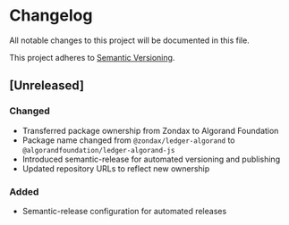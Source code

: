 # Changelog

All notable changes to this project will be documented in this file.

This project adheres to [Semantic Versioning](https://semver.org/spec/v2.0.0.html).

## [Unreleased]

### Changed
- Transferred package ownership from Zondax to Algorand Foundation
- Package name changed from `@zondax/ledger-algorand` to `@algorandfoundation/ledger-algorand-js`
- Introduced semantic-release for automated versioning and publishing
- Updated repository URLs to reflect new ownership

### Added
- Semantic-release configuration for automated releases